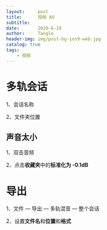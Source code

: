 ```yaml
---
layout:     post
title:      视频 AU
subtitle:   
date:       2020-6-19
author:     Tangle
header-img: img/post-bg-ios9-web.jpg
catalog: true
tags:
    - 视频
---
```


# 多轨会话

1、会话名称

2、文件夹位置

## 声音太小

1、双击音频

2、点击**收藏夹**中的**标准化为 -0.1dB**

# 导出

1、文件 — 导出 — 多轨混音 — 整个会话

2、设置**文件名**和**位置**和**格式**
